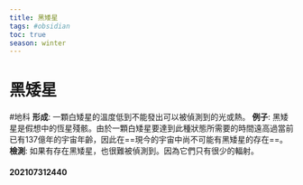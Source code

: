 ```yaml
---
title: 黑矮星
tags: #obsidian 
toc: true
season: winter
---
```

# 黑矮星
#地科
**形成**: 一顆白矮星的溫度低到不能發出可以被偵測到的光或熱。
**例子**: 黑矮星是假想中的恆星殘骸。由於一顆白矮星要達到此種狀態所需要的時間遠高過當前已有137億年的宇宙年齡，因此在==現今的宇宙中尚不可能有黑矮星的存在==。
**檢測**: 如果有存在黑矮星，也很難被偵測到。因為它們只有很少的輻射。
#### 202107312440
